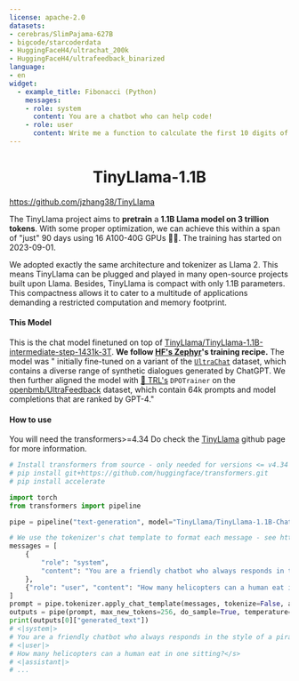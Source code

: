 ```yaml
---
license: apache-2.0
datasets:
- cerebras/SlimPajama-627B
- bigcode/starcoderdata
- HuggingFaceH4/ultrachat_200k
- HuggingFaceH4/ultrafeedback_binarized
language:
- en
widget:
  - example_title: Fibonacci (Python)
    messages:
    - role: system
      content: You are a chatbot who can help code!
    - role: user
      content: Write me a function to calculate the first 10 digits of the fibonacci sequence in Python and print it out to the CLI.
---
```

<div align="center">

# TinyLlama-1.1B
</div>

https://github.com/jzhang38/TinyLlama

The TinyLlama project aims to **pretrain** a **1.1B Llama model on 3 trillion tokens**. With some proper optimization, we can achieve this within a span of "just" 90 days using 16 A100-40G GPUs 🚀🚀. The training has started on 2023-09-01. 


We adopted exactly the same architecture and tokenizer as Llama 2. This means TinyLlama can be plugged and played in many open-source projects built upon Llama. Besides, TinyLlama is compact with only 1.1B parameters. This compactness allows it to cater to a multitude of applications demanding a restricted computation and memory footprint.

#### This Model
This is the chat model finetuned on top of [TinyLlama/TinyLlama-1.1B-intermediate-step-1431k-3T](https://huggingface.co/TinyLlama/TinyLlama-1.1B-intermediate-step-1431k-3T). **We follow [HF's Zephyr](https://huggingface.co/HuggingFaceH4/zephyr-7b-alpha)'s training recipe.** The model was " initially fine-tuned on a variant of the [`UltraChat`](https://huggingface.co/datasets/stingning/ultrachat) dataset, which contains a diverse range of synthetic dialogues generated by ChatGPT. 
We then further aligned the model with [🤗 TRL's](https://github.com/huggingface/trl) `DPOTrainer` on the [openbmb/UltraFeedback](https://huggingface.co/datasets/openbmb/UltraFeedback) dataset, which contain 64k prompts and model completions that are ranked by GPT-4." 


#### How to use
You will need the transformers>=4.34
Do check the [TinyLlama](https://github.com/jzhang38/TinyLlama) github page for more information.

```python
# Install transformers from source - only needed for versions <= v4.34
# pip install git+https://github.com/huggingface/transformers.git
# pip install accelerate

import torch
from transformers import pipeline

pipe = pipeline("text-generation", model="TinyLlama/TinyLlama-1.1B-Chat-v1.0", torch_dtype=torch.bfloat16, device_map="auto")

# We use the tokenizer's chat template to format each message - see https://huggingface.co/docs/transformers/main/en/chat_templating
messages = [
    {
        "role": "system",
        "content": "You are a friendly chatbot who always responds in the style of a pirate",
    },
    {"role": "user", "content": "How many helicopters can a human eat in one sitting?"},
]
prompt = pipe.tokenizer.apply_chat_template(messages, tokenize=False, add_generation_prompt=True)
outputs = pipe(prompt, max_new_tokens=256, do_sample=True, temperature=0.7, top_k=50, top_p=0.95)
print(outputs[0]["generated_text"])
# <|system|>
# You are a friendly chatbot who always responds in the style of a pirate.</s>
# <|user|>
# How many helicopters can a human eat in one sitting?</s>
# <|assistant|>
# ...
```